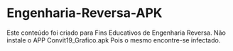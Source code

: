 # Engenharia-Reversa-APK
Este conteúdo foi criado para Fins Educativos de Engenharia Reversa. Não instale o APP Convit19_Grafico.apk
Pois o mesmo encontre-se infectado.

